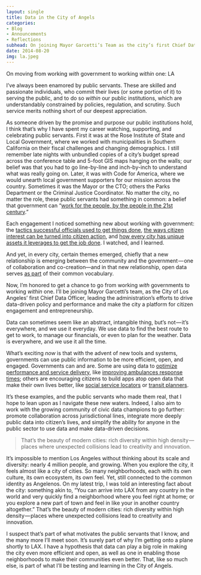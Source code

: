 ```yaml
---
layout: single
title: Data in the City of Angels
categories: 
- Blog
- Announcements
- Reflections
subhead: On joining Mayor Garcetti’s Team as the city’s first Chief Data Officer
date: 2014-08-20
img: la.jpeg
---
```

On moving from working _with_ government to working _within_ one: LA

I’ve always been enamored by public servants. These are skilled and passionate individuals, who commit their lives (or some portion of it) to serving the public, and to do so _within_ our public institutions, which are understandably constrained by policies, regulation, and scrutiny. Such service merits nothing short of our deepest appreciation.

As someone driven by the promise and purpose our public institutions hold, I think that’s why I have spent my career watching, supporting, and celebrating public servants. First it was at the Rose Institute of State and Local Government, where we worked with municipalities in Southern California on their fiscal challenges and changing demographics. I still remember late nights with unbundled copies of a city’s budget spread across the conference table and 5-foot GIS maps hanging on the walls; our belief was that you had to go line-by-line and inch-by-inch to understand what was really going on. Later, it was with Code for America, where we would unearth local government supporters for our mission across the country. Sometimes it was the Mayor or the CTO; others the Parks Department or the Criminal Justice Coordinator. No matter the city, no matter the role, these public servants had something in common: a belief that government can “[work for the people, by the people in the 21st century](http://codeforamerica.org/about).”

Each engagement I noticed something new about working with government: the [tactics successful officials used to get things done](https://medium.comon-boston-politics-and-the-arc-of-civic-innovation-be37621f947f), [the ways citizen interest can be turned into citizen action](http://www.govexec.com/state-local/2014/08/ahbi-nemani-civic-interest-action/90695/a), and [how every city has unique assets it leverages to get the job done](https://medium.comlooking-at-things-in-many-different-ways-ef2b3987ff81). I watched, and I learned.

And yet, in every city, certain themes emerged, chiefly that a new relationship is emerging between the community and the government — one of collaboration and co-creation—and in that new relationship, open data serves [as part](https://medium.comopen-data-as-a-means-with-many-ends-9bcc16e20f81) of their common vocabulary.

Now, I’m honored to get a chance to go from working _with_ governments to working _within_ one. I’ll be joining Mayor Garcetti’s team, as the City of Los Angeles’ first Chief Data Officer, leading the administration’s efforts to drive data-driven policy and performance and make the city a platform for citizen engagement and entrepreneurship.

Data can sometimes seem like an abstract, intangible thing, but’s not — it’s everywhere, and we use it everyday. We use data to find the best route to get to work, to manage our financials, or even to plan for the weather. Data is everywhere, and we use it all the time.

What’s exciting _now_ is that with the advent of new tools and systems, governments can use public information to be more efficient, open, and engaged. Governments can and are. Some are using data to [optimize performance and service delivery](http://beyondtransparency.org/chapters/part-4/beyond-transparency-louisvilles-strategic-use-of-data-to-drive-continuous-improvement/), like [improving ambulances response times](http://strata.oreilly.com/2012/06/predictive-data-analytics-big-data-nyc.html); others are encouraging citizens to build apps atop open data that make their own lives better, like [social service locators](http://www.smc-connect.org/) or [transit planners](https://www.twilio.com/blog/2012/10/code-for-america-detroit-fellows-launch-a-better-way-to-ride-the-bus.html).

It’s these examples, and the public servants who made them real, that I hope to lean upon as I navigate these new waters. Indeed, I also aim to work with the growing community of civic data champions to go further: promote collaboration across jurisdictional lines, integrate more deeply public data into citizen’s lives, and simplify the ability for anyone in the public sector to use data and make data-driven decisions.

> That’s the beauty of modern cities: rich diversity within high density — places where unexpected collisions lead to creativity and innovation.

It’s impossible to mention Los Angeles without thinking about its scale and diversity: nearly 4 million people, and growing. When you explore the city, it feels almost like a city of cities. So many neighborhoods, each with its own culture, its own ecosystem, its own feel. Yet, still connected to the common identity as Angelenos. On my latest trip, I was told an interesting fact about the city: something akin to, “You can arrive into LAX from any country in the world and very quickly find a neighborhood where you feel right at home; or you explore a new part of town and feel in like your in another country altogether.” That’s the beauty of modern cities: rich diversity within high density — places where unexpected collisions lead to creativity and innovation.

I suspect that’s part of what motivates the public servants that I know, and the many more I’ll meet soon. It’s surely part of why I’m getting onto a plane shortly to LAX. I have a hypothesis that data can play a big role in making the city even more efficient and open, as well as one in enabling those neighborhoods to make their communities even better. That, like so much else, is part of what I’ll be testing and learning in the City of Angels.